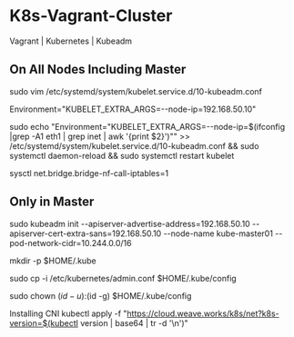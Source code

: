# K8s-Vagrant-Cluster
Vagrant | Kubernetes | Kubeadm

## On All Nodes Including Master

sudo vim /etc/systemd/system/kubelet.service.d/10-kubeadm.conf

Environment="KUBELET_EXTRA_ARGS=--node-ip=192.168.50.10"

sudo echo "Environment="KUBELET_EXTRA_ARGS=--node-ip=$(ifconfig |grep -A1 eth1 | grep inet | awk '{print $2}')"" >> /etc/systemd/system/kubelet.service.d/10-kubeadm.conf && sudo systemctl daemon-reload && sudo systemctl restart kubelet

sysctl net.bridge.bridge-nf-call-iptables=1

## Only in Master
sudo kubeadm init --apiserver-advertise-address=192.168.50.10 --apiserver-cert-extra-sans=192.168.50.10 --node-name kube-master01 --pod-network-cidr=10.244.0.0/16

mkdir -p $HOME/.kube

sudo cp -i /etc/kubernetes/admin.conf $HOME/.kube/config

sudo chown $(id -u):$(id -g) $HOME/.kube/config

Installing CNI
kubectl apply -f "https://cloud.weave.works/k8s/net?k8s-version=$(kubectl version | base64 | tr -d '\n')"

